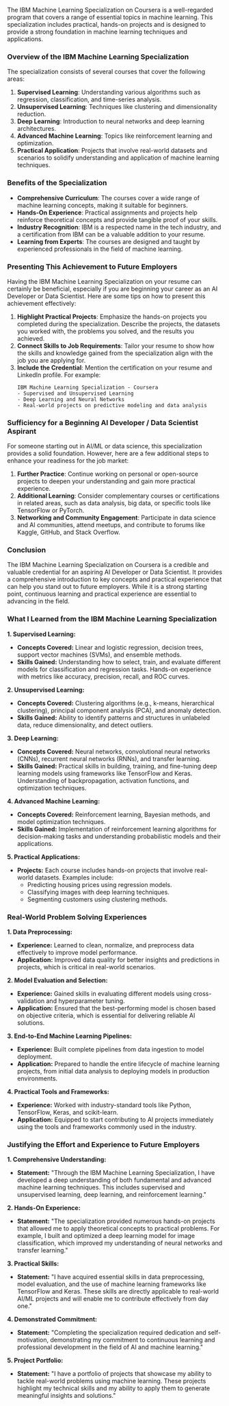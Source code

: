 The IBM Machine Learning Specialization on Coursera is a well-regarded program that covers a range of essential topics in machine learning. This specialization includes practical, hands-on projects and is designed to provide a strong foundation in machine learning techniques and applications.

### Overview of the IBM Machine Learning Specialization
The specialization consists of several courses that cover the following areas:
1. **Supervised Learning**: Understanding various algorithms such as regression, classification, and time-series analysis.
2. **Unsupervised Learning**: Techniques like clustering and dimensionality reduction.
3. **Deep Learning**: Introduction to neural networks and deep learning architectures.
4. **Advanced Machine Learning**: Topics like reinforcement learning and optimization.
5. **Practical Application**: Projects that involve real-world datasets and scenarios to solidify understanding and application of machine learning techniques.

### Benefits of the Specialization
- **Comprehensive Curriculum**: The courses cover a wide range of machine learning concepts, making it suitable for beginners.
- **Hands-On Experience**: Practical assignments and projects help reinforce theoretical concepts and provide tangible proof of your skills.
- **Industry Recognition**: IBM is a respected name in the tech industry, and a certification from IBM can be a valuable addition to your resume.
- **Learning from Experts**: The courses are designed and taught by experienced professionals in the field of machine learning.

### Presenting This Achievement to Future Employers
Having the IBM Machine Learning Specialization on your resume can certainly be beneficial, especially if you are beginning your career as an AI Developer or Data Scientist. Here are some tips on how to present this achievement effectively:

1. **Highlight Practical Projects**: Emphasize the hands-on projects you completed during the specialization. Describe the projects, the datasets you worked with, the problems you solved, and the results you achieved.
2. **Connect Skills to Job Requirements**: Tailor your resume to show how the skills and knowledge gained from the specialization align with the job you are applying for.
3. **Include the Credential**: Mention the certification on your resume and LinkedIn profile. For example:
   ```
   IBM Machine Learning Specialization - Coursera
   - Supervised and Unsupervised Learning
   - Deep Learning and Neural Networks
   - Real-world projects on predictive modeling and data analysis
   ```

### Sufficiency for a Beginning AI Developer / Data Scientist Aspirant
For someone starting out in AI/ML or data science, this specialization provides a solid foundation. However, here are a few additional steps to enhance your readiness for the job market:

1. **Further Practice**: Continue working on personal or open-source projects to deepen your understanding and gain more practical experience.
2. **Additional Learning**: Consider complementary courses or certifications in related areas, such as data analysis, big data, or specific tools like TensorFlow or PyTorch.
3. **Networking and Community Engagement**: Participate in data science and AI communities, attend meetups, and contribute to forums like Kaggle, GitHub, and Stack Overflow.

### Conclusion
The IBM Machine Learning Specialization on Coursera is a credible and valuable credential for an aspiring AI Developer or Data Scientist. It provides a comprehensive introduction to key concepts and practical experience that can help you stand out to future employers. While it is a strong starting point, continuous learning and practical experience are essential to advancing in the field.











### What I Learned from the IBM Machine Learning Specialization

**1. Supervised Learning:**
- **Concepts Covered:** Linear and logistic regression, decision trees, support vector machines (SVMs), and ensemble methods.
- **Skills Gained:** Understanding how to select, train, and evaluate different models for classification and regression tasks. Hands-on experience with metrics like accuracy, precision, recall, and ROC curves.
  
**2. Unsupervised Learning:**
- **Concepts Covered:** Clustering algorithms (e.g., k-means, hierarchical clustering), principal component analysis (PCA), and anomaly detection.
- **Skills Gained:** Ability to identify patterns and structures in unlabeled data, reduce dimensionality, and detect outliers.

**3. Deep Learning:**
- **Concepts Covered:** Neural networks, convolutional neural networks (CNNs), recurrent neural networks (RNNs), and transfer learning.
- **Skills Gained:** Practical skills in building, training, and fine-tuning deep learning models using frameworks like TensorFlow and Keras. Understanding of backpropagation, activation functions, and optimization techniques.

**4. Advanced Machine Learning:**
- **Concepts Covered:** Reinforcement learning, Bayesian methods, and model optimization techniques.
- **Skills Gained:** Implementation of reinforcement learning algorithms for decision-making tasks and understanding probabilistic models and their applications.

**5. Practical Applications:**
- **Projects:** Each course includes hands-on projects that involve real-world datasets. Examples include:
  - Predicting housing prices using regression models.
  - Classifying images with deep learning techniques.
  - Segmenting customers using clustering methods.

### Real-World Problem Solving Experiences

**1. Data Preprocessing:**
- **Experience:** Learned to clean, normalize, and preprocess data effectively to improve model performance.
- **Application:** Improved data quality for better insights and predictions in projects, which is critical in real-world scenarios.

**2. Model Evaluation and Selection:**
- **Experience:** Gained skills in evaluating different models using cross-validation and hyperparameter tuning.
- **Application:** Ensured that the best-performing model is chosen based on objective criteria, which is essential for delivering reliable AI solutions.

**3. End-to-End Machine Learning Pipelines:**
- **Experience:** Built complete pipelines from data ingestion to model deployment.
- **Application:** Prepared to handle the entire lifecycle of machine learning projects, from initial data analysis to deploying models in production environments.

**4. Practical Tools and Frameworks:**
- **Experience:** Worked with industry-standard tools like Python, TensorFlow, Keras, and scikit-learn.
- **Application:** Equipped to start contributing to AI projects immediately using the tools and frameworks commonly used in the industry.

### Justifying the Effort and Experience to Future Employers

**1. Comprehensive Understanding:**
- **Statement:** "Through the IBM Machine Learning Specialization, I have developed a deep understanding of both fundamental and advanced machine learning techniques. This includes supervised and unsupervised learning, deep learning, and reinforcement learning."

**2. Hands-On Experience:**
- **Statement:** "The specialization provided numerous hands-on projects that allowed me to apply theoretical concepts to practical problems. For example, I built and optimized a deep learning model for image classification, which improved my understanding of neural networks and transfer learning."

**3. Practical Skills:**
- **Statement:** "I have acquired essential skills in data preprocessing, model evaluation, and the use of machine learning frameworks like TensorFlow and Keras. These skills are directly applicable to real-world AI/ML projects and will enable me to contribute effectively from day one."

**4. Demonstrated Commitment:**
- **Statement:** "Completing the specialization required dedication and self-motivation, demonstrating my commitment to continuous learning and professional development in the field of AI and machine learning."

**5. Project Portfolio:**
- **Statement:** "I have a portfolio of projects that showcase my ability to tackle real-world problems using machine learning. These projects highlight my technical skills and my ability to apply them to generate meaningful insights and solutions."
